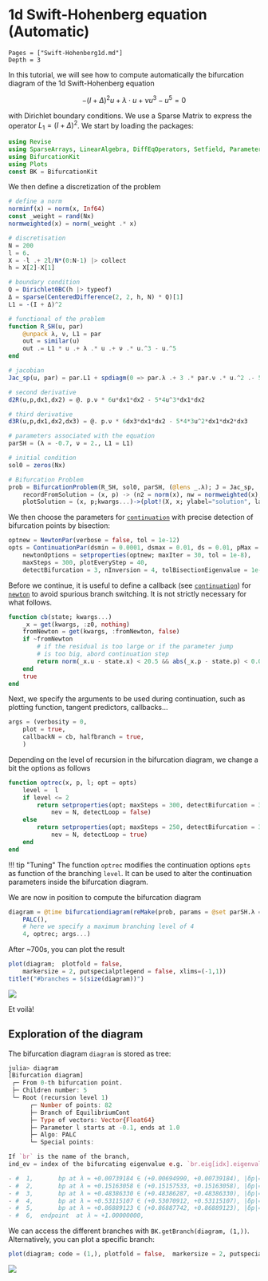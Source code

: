 # 1d Swift-Hohenberg equation (Automatic)

```@contents
Pages = ["Swift-Hohenberg1d.md"]
Depth = 3
```

In this tutorial, we will see how to compute automatically the bifurcation diagram of the 1d Swift-Hohenberg equation

$$-(I+\Delta)^2 u+\lambda\cdot u +\nu u^3-u^5 = 0\tag{E}$$

with Dirichlet boundary conditions. We use a Sparse Matrix to express the operator $L_1=(I+\Delta)^2$. We start by loading the packages:

```julia
using Revise
using SparseArrays, LinearAlgebra, DiffEqOperators, Setfield, Parameters
using BifurcationKit
using Plots
const BK = BifurcationKit
```

We then define a discretization of the problem

```julia
# define a norm
norminf(x) = norm(x, Inf64)
const _weight = rand(Nx)
normweighted(x) = norm(_weight .* x)

# discretisation
N = 200
l = 6.
X = -l .+ 2l/N*(0:N-1) |> collect
h = X[2]-X[1]

# boundary condition
Q = Dirichlet0BC(h |> typeof)
Δ = sparse(CenteredDifference(2, 2, h, N) * Q)[1]
L1 = -(I + Δ)^2

# functional of the problem
function R_SH(u, par)
	@unpack λ, ν, L1 = par
	out = similar(u)
	out .= L1 * u .+ λ .* u .+ ν .* u.^3 - u.^5
end

# jacobian
Jac_sp(u, par) = par.L1 + spdiagm(0 => par.λ .+ 3 .* par.ν .* u.^2 .- 5 .* u.^4)

# second derivative
d2R(u,p,dx1,dx2) = @. p.ν * 6u*dx1*dx2 - 5*4u^3*dx1*dx2

# third derivative
d3R(u,p,dx1,dx2,dx3) = @. p.ν * 6dx3*dx1*dx2 - 5*4*3u^2*dx1*dx2*dx3

# parameters associated with the equation
parSH = (λ = -0.7, ν = 2., L1 = L1)

# initial condition
sol0 = zeros(Nx)

# Bifurcation Problem
prob = BifurcationProblem(R_SH, sol0, parSH, (@lens _.λ); J = Jac_sp,
	recordFromSolution = (x, p) -> (n2 = norm(x), nw = normweighted(x), s = sum(x), s2 = x[end ÷ 2], s4 = x[end ÷ 4], s5 = x[end ÷ 5]),
	plotSolution = (x, p;kwargs...)->(plot!(X, x; ylabel="solution", label="", kwargs...)))
```

We then choose the parameters for [`continuation`](@ref) with precise detection of bifurcation points by bisection:

```julia
optnew = NewtonPar(verbose = false, tol = 1e-12)
opts = ContinuationPar(dsmin = 0.0001, dsmax = 0.01, ds = 0.01, pMax = 1.,
	newtonOptions = setproperties(optnew; maxIter = 30, tol = 1e-8),
	maxSteps = 300, plotEveryStep = 40,
	detectBifurcation = 3, nInversion = 4, tolBisectionEigenvalue = 1e-17, dsminBisection = 1e-7)
```

Before we continue, it is useful to define a callback (see [`continuation`](@ref)) for [`newton`](@ref) to avoid spurious branch switching. It is not strictly necessary for what follows.

```julia
function cb(state; kwargs...)
	_x = get(kwargs, :z0, nothing)
	fromNewton = get(kwargs, :fromNewton, false)
	if ~fromNewton
		# if the residual is too large or if the parameter jump
		# is too big, abord continuation step
		return norm(_x.u - state.x) < 20.5 && abs(_x.p - state.p) < 0.05
	end
	true
end
```

Next, we specify the arguments to be used during continuation, such as plotting function, tangent predictors, callbacks...

```julia
args = (verbosity = 0,
	plot = true,
	callbackN = cb, halfbranch = true,
	)
```

Depending on the level of recursion in the bifurcation diagram, we change a bit the options as follows

```julia
function optrec(x, p, l; opt = opts)
	level =  l
	if level <= 2
		return setproperties(opt; maxSteps = 300, detectBifurcation = 3,
			nev = N, detectLoop = false)
	else
		return setproperties(opt; maxSteps = 250, detectBifurcation = 3,
			nev = N, detectLoop = true)
	end
end
```

!!! tip "Tuning"
    The function `optrec` modifies the continuation options `opts` as function of the branching `level`. It can be used to alter the continuation parameters inside the bifurcation diagram.

We are now in position to compute the bifurcation diagram

```julia
diagram = @time bifurcationdiagram(reMake(prob, params = @set parSH.λ = -0.1),
	PALC(),
	# here we specify a maximum branching level of 4
	4, optrec; args...)
```  

After ~700s, you can plot the result  

```julia
plot(diagram;  plotfold = false,  
	markersize = 2, putspecialptlegend = false, xlims=(-1,1))
title!("#branches = $(size(diagram))")
```

![](BDSH1d.png)

Et voilà!

## Exploration of the diagram

The bifurcation diagram `diagram` is stored as tree:

```julia
julia> diagram
[Bifurcation diagram]
 ┌─ From 0-th bifurcation point.
 ├─ Children number: 5
 └─ Root (recursion level 1)
      ┌─ Number of points: 82
      ├─ Branch of EquilibriumCont
      ├─ Type of vectors: Vector{Float64}
      ├─ Parameter l starts at -0.1, ends at 1.0
      ├─ Algo: PALC
      └─ Special points:

If `br` is the name of the branch,
ind_ev = index of the bifurcating eigenvalue e.g. `br.eig[idx].eigenvals[ind_ev]`

- #  1,       bp at λ ≈ +0.00739184 ∈ (+0.00694990, +0.00739184), |δp|=4e-04, [converged], δ = ( 1,  0), step =   8, eigenelements in eig[  9], ind_ev =   1
- #  2,       bp at λ ≈ +0.15163058 ∈ (+0.15157533, +0.15163058), |δp|=6e-05, [converged], δ = ( 1,  0), step =  19, eigenelements in eig[ 20], ind_ev =   2
- #  3,       bp at λ ≈ +0.48386330 ∈ (+0.48386287, +0.48386330), |δp|=4e-07, [converged], δ = ( 1,  0), step =  43, eigenelements in eig[ 44], ind_ev =   3
- #  4,       bp at λ ≈ +0.53115107 ∈ (+0.53070912, +0.53115107), |δp|=4e-04, [converged], δ = ( 1,  0), step =  47, eigenelements in eig[ 48], ind_ev =   4
- #  5,       bp at λ ≈ +0.86889123 ∈ (+0.86887742, +0.86889123), |δp|=1e-05, [converged], δ = ( 1,  0), step =  71, eigenelements in eig[ 72], ind_ev =   5
- #  6,  endpoint  at λ ≈ +1.00000000,                                                                      step =  81
```

We can access the different branches with `BK.getBranch(diagram, (1,))`. Alternatively, you can plot a specific branch:

```julia
plot(diagram; code = (1,), plotfold = false,  markersize = 2, putspecialptlegend = false, xlims=(-1,1))
```

![](BDSH1d-1.png)
